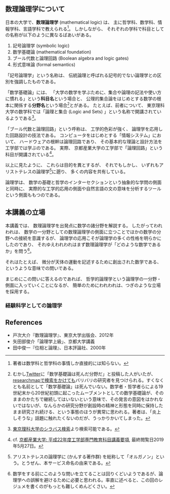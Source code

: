
## 数理論理学について

日本の大学で、**数理論理学** (mathematical logic) は、
主に哲学科、数学科、情報学科、言語学科で教えられる[^1]。
しかしながら、
それぞれの学科で科目としての名称が以下のように異なるばあいがある。

1. 記号論理学 (symbolic logic) 
2. 数学基礎論 (mathematical foundation)
3. ブール代数と論理回路 (Boolean algebra and logic gates)
4. 形式意味論 (formal semantics) 


「記号論理学」という名称は、
伝統論理と呼ばれる記号的でない論理学との区別を強調したものである。

「数学基礎論」には、
「大学の数学を学ぶために、集合や論理の記法や使い方に慣れる」という**科目名**という場合と、
公理的集合論をはじめとする数学の根本に関係する**分野名**という場合[^2]とがある。
たとえば、前者について、
東京理科大学の数学科では「論理と集合 (Logic and Sets) 」という名称で開講されているようである[^3]。



「ブール代数と論理回路」という呼称は、
工学的色彩が強く、
論理学を応用した回路設計の技法である。
コンピュータをはじめとする「情報システム」において、
ハードウェアの根幹は論理回路であり、
その基本的な理論と設計方法を工学部では学ぶのである。
実際、
京都産業大学の工学部で「論理回路」という科目が開講されている[^4]。 


以上に見たように、
これらは目的を異とするが、
それでもしかし、
いずれもアリストテレスの論理学[^5]に遡り、
多くの内容を共有している。


論理学は、
数学の基礎と哲学のインターセクションという抽象的な学問の側面と同時に、
実際的な工学的応用の側面や自然言語の文の意味を分析するツールという側面ももつのである。


## 本講義の立場

本講義では、
数理論理学を出発点に数学の諸分野を解説する。
したがってわれわれは、
数学の一分野としての数理論理学の側面に立つことでほかの数学の分野への接続を意識するが、
論理学の応用こそが論理学の多くの性格を明らかにしたのであり、
それゆえわれわれはまず数理論理学が「どのような数学であるか」を問う[^6]。


それはたとえば、
微分が天体の運動を記述するために創出された数学である、
というような意味での問いである。

まじめにこの問いに答えるのであれば、
哲学的論理学という論理学の一分野・側面に入っていくことになるが、
簡単のためにわれわれは、つぎのような立場を採用する。


### 経験科学としての論理学





## References

- 戸次大介『数理論理学』、東京大学出版会、2012年
- 矢田部俊介「論理学上級」、京都大学講義
- 田中俊一『位相と論理』、日本評論社、2000年



[^1]: 著者は数学科と哲学科の事情しか直接的には知らない。

[^2]: むかし[Twitter](https://twitter.com/)に「数学基礎論は死んだ分野だ」と投稿した人がいたが、[researchmapで検索をかけても](https://researchmap.jp/search/?keyword=%E6%95%B0%E5%AD%A6%E5%9F%BA%E7%A4%8E%E8%AB%96&op=search)バリバリの研究者を見つけられる。すくなくとも名前として「数学基礎論」は死んでいない。数学者・哲学者らによる19世紀末から20世紀初頭に起こったムーブメントとしての数学基礎論が、そのままのかたちで継続してはいないという意味で、その発言の意図をはかれないではないが、なんらかの研究分野が創設時の精神と形態を同時に保持したまま研究され続ける、という事態のほうが異常に思われる。著者は、「炎上しそうな」話題に触れたくないのだが、うっかりかいてしまった。

[^3]: [東京理科大学のシラバス検索](https://www.tus.ac.jp/fac_grad/syllabus/)より検索可能である。

[^4]: cf. [京都産業大学: 平成22年度工学部専門教育科目講義要項](https://www.kyoto-su.ac.jp/campus/syllabus/2010/pdf/web_eng.pdf), 最終閲覧日2019年5月27日。 

[^5]: アリストテレスの論理学に (かんする著作群) を総称して「オルガノン」という。とうぜん、本サービス命名の由来である。

[^6]: 数学をする前にこのような問いを立てることは回りくどいようであるが、論理学への誤解を避けるために必要と思われる。率直に述べると、この回のレジュメを書くのがもっとも難しくめんどくさい。
